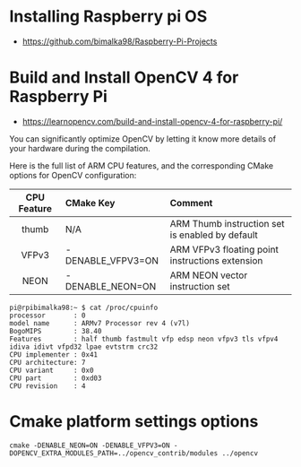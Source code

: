 # Installing Raspberry pi OS

- https://github.com/bimalka98/Raspberry-Pi-Projects

# Build and Install OpenCV 4 for Raspberry Pi

- https://learnopencv.com/build-and-install-opencv-4-for-raspberry-pi/

You can significantly optimize OpenCV by letting it know more details of your hardware during the compilation.

Here is the full list of ARM CPU features, and the corresponding CMake options for OpenCV configuration:


|CPU Feature |	CMake Key	|Comment|
|:----:|:-----|:-----|
|thumb	|N/A	|ARM Thumb instruction set is enabled by default|
|VFPv3	|-DENABLE_VFPV3=ON|	ARM VFPv3 floating point instructions extension|
|NEON	|-DENABLE_NEON=ON	|ARM NEON vector instruction set|

```shell
pi@rpibimalka98:~ $ cat /proc/cpuinfo
processor       : 0
model name      : ARMv7 Processor rev 4 (v7l)
BogoMIPS        : 38.40
Features        : half thumb fastmult vfp edsp neon vfpv3 tls vfpv4 idiva idivt vfpd32 lpae evtstrm crc32
CPU implementer : 0x41
CPU architecture: 7
CPU variant     : 0x0
CPU part        : 0xd03
CPU revision    : 4

```

# Cmake platform settings options

```
cmake -DENABLE_NEON=ON -DENABLE_VFPV3=ON -DOPENCV_EXTRA_MODULES_PATH=../opencv_contrib/modules ../opencv


```
